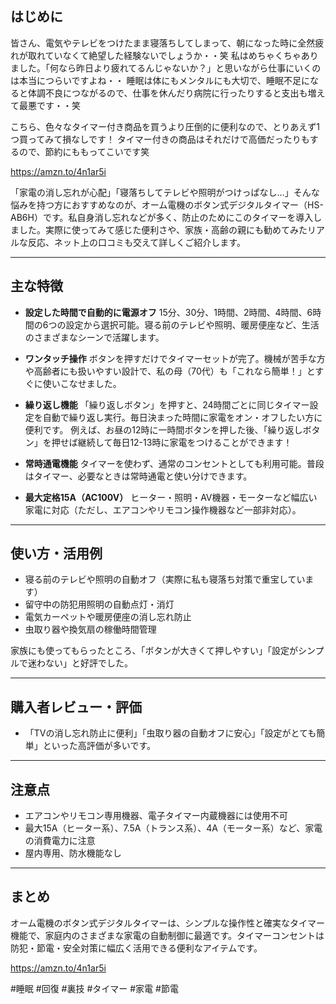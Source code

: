 
## はじめに

皆さん、電気やテレビをつけたまま寝落ちしてしまって、朝になった時に全然疲れが取れていなくて絶望した経験ないでしょうか・・笑
私はめちゃくちゃありました。「何なら昨日より疲れてるんじゃないか？」と思いながら仕事にいくのは本当につらいですよね・・
睡眠は体にもメンタルにも大切で、睡眠不足になると体調不良につながるので、仕事を休んだり病院に行ったりすると支出も増えて最悪です・・笑

こちら、色々なタイマー付き商品を買うより圧倒的に便利なので、とりあえず1つ買ってみて損なしです！
タイマー付きの商品はそれだけで高価だったりもするので、節約にももってこいです笑

https://amzn.to/4n1ar5i

「家電の消し忘れが心配」「寝落ちしてテレビや照明がつけっぱなし…」そんな悩みを持つ方におすすめなのが、オーム電機のボタン式デジタルタイマー（HS-AB6H）です。私自身消し忘れなどが多く、防止のためにこのタイマーを導入しました。実際に使ってみて感じた便利さや、家族・高齢の親にも勧めてみたリアルな反応、ネット上の口コミも交えて詳しくご紹介します。

---

## 主な特徴

- **設定した時間で自動的に電源オフ**
  15分、30分、1時間、2時間、4時間、6時間の6つの設定から選択可能。寝る前のテレビや照明、暖房便座など、生活のさまざまなシーンで活躍します。

- **ワンタッチ操作**
  ボタンを押すだけでタイマーセットが完了。機械が苦手な方や高齢者にも扱いやすい設計で、私の母（70代）も「これなら簡単！」とすぐに使いこなせました。

- **繰り返し機能**
  「繰り返しボタン」を押すと、24時間ごとに同じタイマー設定を自動で繰り返し実行。毎日決まった時間に家電をオン・オフしたい方に便利です。
  例えば、お昼の12時に一時間ボタンを押した後、「繰り返しボタン」を押せば継続して毎日12-13時に家電をつけることができます！

- **常時通電機能**
  タイマーを使わず、通常のコンセントとしても利用可能。普段はタイマー、必要なときは常時通電と使い分けできます。

- **最大定格15A（AC100V）**
  ヒーター・照明・AV機器・モーターなど幅広い家電に対応（ただし、エアコンやリモコン操作機器など一部非対応）。

---

## 使い方・活用例

- 寝る前のテレビや照明の自動オフ（実際に私も寝落ち対策で重宝しています）
- 留守中の防犯用照明の自動点灯・消灯
- 電気カーペットや暖房便座の消し忘れ防止
- 虫取り器や換気扇の稼働時間管理

家族にも使ってもらったところ、「ボタンが大きくて押しやすい」「設定がシンプルで迷わない」と好評でした。

---

## 購入者レビュー・評価

- 「TVの消し忘れ防止に便利」「虫取り器の自動オフに安心」「設定がとても簡単」といった高評価が多いです。

---

## 注意点

- エアコンやリモコン専用機器、電子タイマー内蔵機器には使用不可
- 最大15A（ヒーター系）、7.5A（トランス系）、4A（モーター系）など、家電の消費電力に注意
- 屋内専用、防水機能なし

---


## まとめ

オーム電機のボタン式デジタルタイマーは、シンプルな操作性と確実なタイマー機能で、家庭内のさまざまな家電の自動制御に最適です。タイマーコンセントは防犯・節電・安全対策に幅広く活用できる便利なアイテムです。

https://amzn.to/4n1ar5i

#睡眠 #回復 #裏技 #タイマー #家電 #節電

